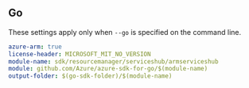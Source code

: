 ## Go

These settings apply only when `--go` is specified on the command line.

```yaml $(go) && $(track2)
azure-arm: true
license-header: MICROSOFT_MIT_NO_VERSION
module-name: sdk/resourcemanager/serviceshub/armserviceshub
module: github.com/Azure/azure-sdk-for-go/$(module-name)
output-folder: $(go-sdk-folder)/$(module-name)
```